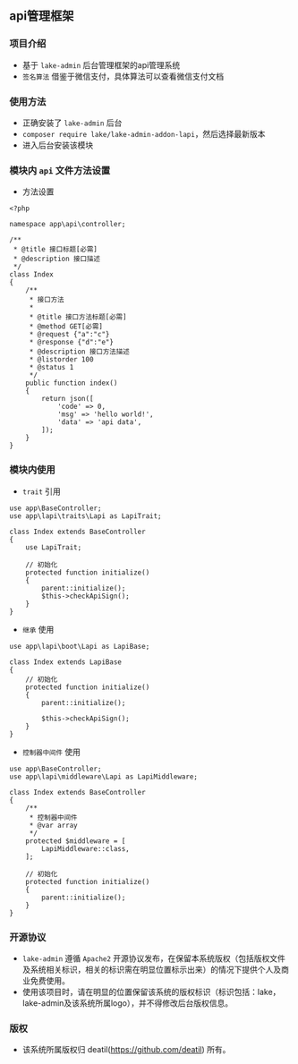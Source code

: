 ## api管理框架


### 项目介绍

*  基于 `lake-admin` 后台管理框架的api管理系统
*  `签名算法` 借鉴于微信支付，具体算法可以查看微信支付文档


### 使用方法 

*  正确安装了 `lake-admin` 后台
*  `composer require lake/lake-admin-addon-lapi`，然后选择最新版本
*  进入后台安装该模块


### 模块内 `api` 文件方法设置

*  方法设置
~~~
<?php

namespace app\api\controller;

/**
 * @title 接口标题[必需]
 * @description 接口描述
 */
class Index
{
    /**
     * 接口方法
     *
     * @title 接口方法标题[必需]
     * @method GET[必需]
     * @request {"a":"c"}
     * @response {"d":"e"}
     * @description 接口方法描述
     * @listorder 100
     * @status 1
     */
    public function index()
    {
        return json([
            'code' => 0,
            'msg' => 'hello world!',
            'data' => 'api data',
        ]);
    }
}

~~~


### 模块内使用 

*  `trait` 引用
~~~
use app\BaseController;
use app\lapi\traits\Lapi as LapiTrait;

class Index extends BaseController
{
    use LapiTrait;

    // 初始化
    protected function initialize()
    {
        parent::initialize();
        $this->checkApiSign();
    }
}
~~~

*  `继承` 使用
~~~
use app\lapi\boot\Lapi as LapiBase;

class Index extends LapiBase
{
    // 初始化
    protected function initialize()
    {
        parent::initialize();
        
        $this->checkApiSign();
    }
}
~~~

*  `控制器中间件` 使用
~~~
use app\BaseController;
use app\lapi\middleware\Lapi as LapiMiddleware;

class Index extends BaseController
{
    /**
     * 控制器中间件
     * @var array
     */
    protected $middleware = [
        LapiMiddleware::class,
    ];
    
    // 初始化
    protected function initialize()
    {
        parent::initialize();
    }
}
~~~


### 开源协议

*  `lake-admin` 遵循 `Apache2` 开源协议发布，在保留本系统版权（包括版权文件及系统相关标识，相关的标识需在明显位置标示出来）的情况下提供个人及商业免费使用。  
*  使用该项目时，请在明显的位置保留该系统的版权标识（标识包括：lake，lake-admin及该系统所属logo），并不得修改后台版权信息。


### 版权

*  该系统所属版权归 deatil(https://github.com/deatil) 所有。

